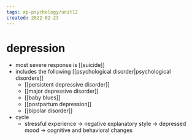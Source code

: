 ```yaml
---
tags: ap-psychology/unit12 
created: 2022-02-23
---
```


# depression

- most severe response is [[suicide]]
- includes the following [[psychological disorder|psychological disorders]]
	- [[persistent depressive disorder]]
	- [[major depressive disorder]]
	- [[baby blues]]
	- [[postpartum depression]]
	- [[bipolar disorder]]
- cycle
	- stressful experience -> negative explanatory style  -> depressed mood -> cognitive and behavioral changes

<!---->